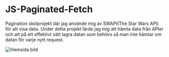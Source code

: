 # JS-Paginated-Fetch

Pagination skolprojekt där jag använde mig av SWAPI(The Star Wars API) för att visa data. Under detta projekt lärde jag mig att hämta data från APIer och att på ett effektivt sätt lagra datan som behövs så man inte hämtar om datan för varje nytt request. 


![Hemsida bild](https://i.imgur.com/hJe6lqa.png)
